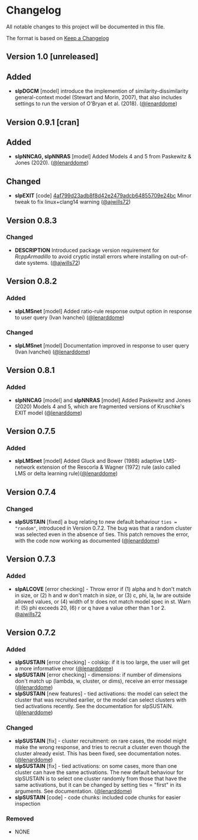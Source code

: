 # Changelog

All notable changes to this project will be documented in this file.

The format is based on [Keep a Changelog](https://keepachangelog.com/en/1.0.0/)

## Version 1.0 [unreleased]

## Added

- **slpDGCM** [model] introduce the implemention of similarity-dissimilarity general-context model (Stewart and Morin, 2007), that also includes settings to run the version of O'Bryan et al. (2018). ([@lenarddome](https://github.com/lenarddome))

## Version 0.9.1 [cran]

## Added

- **slpNNCAG, slpNNRAS** [model] Added Models 4 and 5 from Paskewitz & Jones (2020). ([@lenarddome](https://github.com/lenarddome))

## Changed

- **slpEXIT** [code] [4af799d23adb8f8d42e2479adcb64855709e24bc](https://github.com/ajwills72/catlearn/commit/4af799d23adb8f8d42e2479adcb64855709e24bc) Minor tweak to fix linux+clang14 warning ([@ajwills72](https://www.andywills.info))

## Version 0.8.3

### Changed

- **DESCRIPTION** Introduced package version requirement for _RcppArmadillo_ to avoid cryptic install errors where installing on out-of-date systems. ([@ajwills72](https://www.andywills.info))

## Version 0.8.2

### Added

- **slpLMSnet** [model] Added ratio-rule response output option in response to user query (Ivan Ivanchei) ([@lenarddome](https://github.com/lenarddome))

### Changed

- **slpLMSnet** [model] Documentation improved in response to user query (Ivan Ivanchei) ([@lenarddome](https://github.com/lenarddome))

## Version 0.8.1

### Added

- **slpNNCAG** [model] and **slpNNRAS** [model] Added Paskewitz and Jones (2020) Models 4 and 5, which are fragmented versions of Kruschke's EXIT model ([@lenarddome](https://github.com/lenarddome))

## Version 0.7.5

### Added

- **slpLMSnet** [model] Added Gluck and Bower (1988) adaptive LMS-network
    extension of the Rescorla & Wagner (1972) rule (aslo called LMS or delta
    learning rule)([@lenarddome](https://github.com/lenarddome))

## Version 0.7.4

### Changed

- **slpSUSTAIN** [fixed] a bug relating to new default behaviour `ties = "random"`, introduced in Version 0.7.2. The bug was that a random cluster was selected even in the absence of ties. This patch removes the error, with the code now working as documented ([@lenarddome](https://github.com/lenarddome))

## Version 0.7.3

### Added

- **slpALCOVE** [error checking] - Throw error if (1) alpha and h don't match
  in size, or (2) h and w don't match in size, or (3) c, phi, la, lw are
  outside allowed values, or (4) width of tr does not match model spec in
  st. Warn if: (5) phi exceeds 20, (6) r or q have a value other than 1
  or 2. [@ajwills72](https://www.andywills.info)

## Version 0.7.2

### Added

- **slpSUSTAIN** [error checking] - colskip: if it is too large, the user will get a
    more informative error ([@lenarddome](https://github.com/lenarddome))
- **slpSUSTAIN** [error checking] - dimensions: if number of dimensions don't match
    up (lambda, w, cluster, or dims), receive an error message ([@lenarddome](https://github.com/lenarddome))
-  **slpSUSTAIN** [new features]  - tied activations: the model can select the
    cluster that was recruited earlier,
    or the model can select clusters with tied activations recently. See
    the documentation for slpSUSTAIN. ([@lenarddome](https://github.com/lenarddome))

### Changed

- **slpSUSTAIN** [fix] - cluster recruitment: on rare cases, the model might make the
  wrong response, and tries to recruit a cluster even though the cluster already exist.
  This has been fixed, see documentation notes. ([@lenarddome](https://github.com/lenarddome))
- **slpSUSTAIN** [fix]  - tied activations: on some cases, more than one cluster can
  have the same activations. The new default behaviour for slpSUSTAIN is to
  select one cluster randomly from those that have the same activations, but
  it can be changed by setting ties = "first" in its arguments. See documentation.
  ([@lenarddome](https://github.com/lenarddome))
- **slpSUSTAIN** [code] - code chunks: included code chunks for easier inspection

### Removed

- NONE

